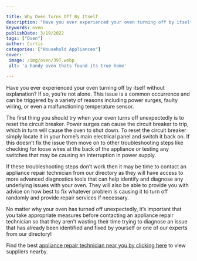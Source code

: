```yaml
---

title: Why Oven Turns Off By Itself
description: "Have you ever experienced your oven turning off by itself without explanation? If so, you’re not alone. This issue is a common occ...check it out to learn"
keywords: oven
publishDate: 3/19/2022
tags: ["Oven"]
author: Curtis
categories: ["Household Appliances"]
cover: 
 image: /img/oven/397.webp
 alt: 'a handy oven thats found its true home'

---
```


Have you ever experienced your oven turning off by itself without explanation? If so, you’re not alone. This issue is a common occurrence and can be triggered by a variety of reasons including power surges, faulty wiring, or even a malfunctioning temperature sensor.

The first thing you should try when your oven turns off unexpectedly is to reset the circuit breaker. Power surges can cause the circuit breaker to trip, which in turn will cause the oven to shut down. To reset the circuit breaker simply locate it in your home’s main electrical panel and switch it back on. If this doesn’t fix the issue then move on to other troubleshooting steps like checking for loose wires at the back of the appliance or testing any switches that may be causing an interruption in power supply.

If these troubleshooting steps don’t work then it may be time to contact an appliance repair technician from our directory as they will have access to more advanced diagnostics tools that can help identify and diagnose any underlying issues with your oven. They will also be able to provide you with advice on how best to fix whatever problem is causing it to turn off randomly and provide repair services if necessary. 

No matter why your oven has turned off unexpectedly, it’s important that you take appropriate measures before contacting an appliance repair technician so that they aren’t wasting their time trying to diagnose an issue that has already been identified and fixed by yourself or one of our experts from our directory!

Find the best <a href="/pages/appliance-repair-technicians/">appliance repair technician near you by clicking here</a> to view suppliers nearby.
